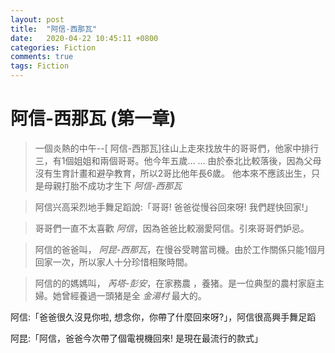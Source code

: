 ```yaml
---
layout: post
title:  "阿信-西那瓦"
date:   2020-04-22 10:45:11 +0800
categories: Fiction
comments: true
tags: Fiction 
---
```


# 阿信-西那瓦  (第一章)

>一個炎熱的中午--[ 阿信-西那瓦]往山上走來找放牛的哥哥們，他家中排行三，有1個姐姐和兩個哥哥。他今年五歲… … 
由於泰北比較落後，因為父母沒有生育計畫和避孕教育，所以2哥比他年長6歲。
他本來不應該出生，只是母親打胎不成功才生下 *阿信-西那瓦*
    
>阿信兴高采烈地手舞足蹈說:「哥哥!  爸爸從慢谷回來呀!  我們趕快回家!」

>哥哥們一直不太喜歡 *阿信*，因為爸爸比較溺愛阿信。引來哥哥們妒忌。

>阿信的爸爸叫，	*阿昆-西那瓦*，在慢谷受聘當司機。由於工作關係只能1個月回家一次，所以家人十分珍惜相聚時間。

>阿信的的媽媽叫， *芮塔-彭安*，在家務農 ，養猪。是一位典型的農村家庭主婦。她曾經養過一頭猪是全  *金湯村* 最大的。

阿信:「爸爸很久沒見你啦, 想念你，你帶了什麼回來呀?」，阿信很高興手舞足蹈

阿昆:「阿信，爸爸今次帶了個電視機回來! 是現在最流行的款式」


